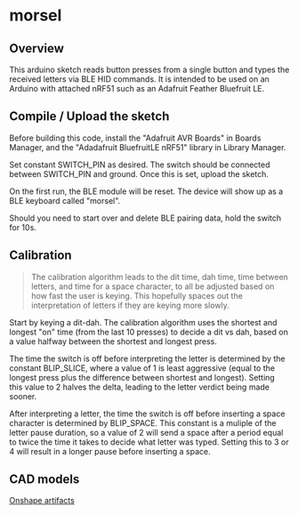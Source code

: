 morsel
=======

## Overview

This arduino sketch reads button presses from a single button and types the
received letters via BLE HID commands. It is intended to be used on an
Arduino with attached nRF51 such as an Adafruit Feather Bluefruit LE.

## Compile / Upload the sketch

Before building this code, install the "Adafruit AVR Boards" in Boards Manager,
and the "Adadafruit BluefruitLE nRF51" library in Library Manager.

Set constant SWITCH_PIN as desired. The switch should be connected between
SWITCH_PIN and ground. Once this is set, upload the sketch.

On the first run, the BLE module will be reset. The device will show up as a
BLE keyboard called "morsel".

Should you need to start over and delete BLE pairing data, hold the switch
for 10s.

## Calibration

> The calibration algorithm leads to the dit time, dah time, time between
> letters, and time for a space character, to all be adjusted based on how
> fast the user is keying. This hopefully spaces out the interpretation of
> letters if they are keying more slowly.

Start by keying a dit-dah. The calibration algorithm uses the shortest and
longest "on" time (from the last 10 presses) to decide a dit vs dah, based on
a value halfway between the shortest and longest press.

The time the switch is off before interpreting the letter is determined by the
constant BLIP_SLICE, where a value of 1 is least aggressive (equal to the
longest press plus the difference between shortest and longest). Setting this
value to 2 halves the delta, leading to the letter verdict being made sooner.

After interpreting a letter, the time the switch is off before inserting a space
character is determined by BLIP_SPACE. This constant is a muliple of the letter
pause duration, so a value of 2 will send a space after a period equal to twice
the time it takes to decide what letter was typed. Setting this to 3 or 4 will
result in a longer pause before inserting a space.

## CAD models

[Onshape artifacts](https://cad.onshape.com/documents/a5cf00b2b2b8b7f75a416cac/w/fb23e6355082f36a0f72b345/e/1260f466cc52925c32e8d48e)
